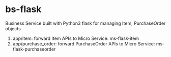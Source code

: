 # bs-flask
Business Service built with Python3 flask for managing Item, PurchaseOrder objects

1) app/item: forward Item APIs to Micro Service: ms-flask-item
2) app/purchase_order: forward PurchaseOrder APIs to Micro Service: ms-flask-purchaseorder
